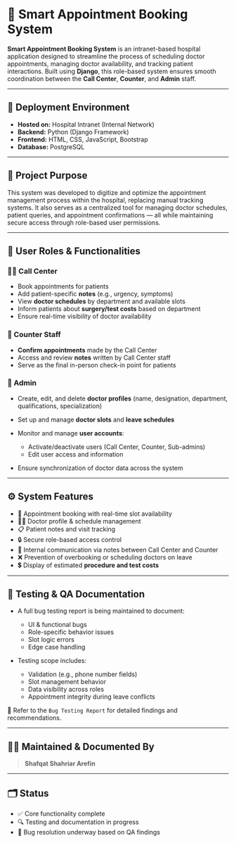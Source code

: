 # 🏥 Smart Appointment Booking System

**Smart Appointment Booking System** is an intranet-based hospital application designed to streamline the process of scheduling doctor appointments, managing doctor availability, and tracking patient interactions. Built using **Django**, this role-based system ensures smooth coordination between the **Call Center**, **Counter**, and **Admin** staff.

---

## 📌 Deployment Environment

* **Hosted on:** Hospital Intranet (Internal Network)
* **Backend:** Python (Django Framework)
* **Frontend:** HTML, CSS, JavaScript, Bootstrap
* **Database:** PostgreSQL

---

## 🎯 Project Purpose

This system was developed to digitize and optimize the appointment management process within the hospital, replacing manual tracking systems. It also serves as a centralized tool for managing doctor schedules, patient queries, and appointment confirmations — all while maintaining secure access through role-based user permissions.

---

## 👥 User Roles & Functionalities

### 🧑‍💼 Call Center

* Book appointments for patients
* Add patient-specific **notes** (e.g., urgency, symptoms)
* View **doctor schedules** by department and available slots
* Inform patients about **surgery/test costs** based on department
* Ensure real-time visibility of doctor availability

### 🧾 Counter Staff

* **Confirm appointments** made by the Call Center
* Access and review **notes** written by Call Center staff
* Serve as the final in-person check-in point for patients

### 🔐 Admin

* Create, edit, and delete **doctor profiles** (name, designation, department, qualifications, specialization)
* Set up and manage **doctor slots** and **leave schedules**
* Monitor and manage **user accounts**:

  * Activate/deactivate users (Call Center, Counter, Sub-admins)
  * Edit user access and information
* Ensure synchronization of doctor data across the system

---

## ⚙️ System Features

* 📆 Appointment booking with real-time slot availability
* 👨‍⚕️ Doctor profile & schedule management
* 📋 Patient notes and visit tracking
* 🔒 Secure role-based access control
* 💬 Internal communication via notes between Call Center and Counter
* ❌ Prevention of overbooking or scheduling doctors on leave
* 💲 Display of estimated **procedure and test costs**

---

## 🧪 Testing & QA Documentation

* A full bug testing report is being maintained to document:

  * UI & functional bugs
  * Role-specific behavior issues
  * Slot logic errors
  * Edge case handling
* Testing scope includes:

  * Validation (e.g., phone number fields)
  * Slot management behavior
  * Data visibility across roles
  * Appointment integrity during leave conflicts

📄 Refer to the `Bug Testing Report` for detailed findings and recommendations.

---

## 👨‍💻 Maintained & Documented By

> **Shafqat Shahriar Arefin**

---

## 🗂️ Status

* ✅ Core functionality complete
* 🔍 Testing and documentation in progress
* 🐞 Bug resolution underway based on QA findings

